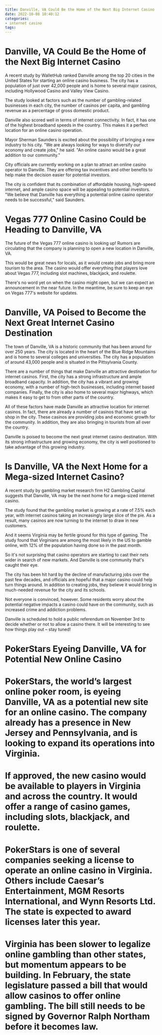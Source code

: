 ```yaml
---
title: Danville, VA Could Be the Home of the Next Big Internet Casino
date: 2022-10-08 10:40:12
categories:
- internet casino
tags:
---
```



#  Danville, VA Could Be the Home of the Next Big Internet Casino

A recent study by WalletHub ranked Danville among the top 20 cities in the United States for starting an online casino business. The city has a population of just over 42,000 people and is home to several major casinos, including Hollywood Casino and Valley View Casino.

The study looked at factors such as the number of gambling-related businesses in each city, the number of casinos per capita, and gambling revenue as a percentage of gross domestic product.

Danville also scored well in terms of internet connectivity. In fact, it has one of the highest broadband speeds in the country. This makes it a perfect location for an online casino operation.

Mayor Sherman Saunders is excited about the possibility of bringing a new industry to his city. "We are always looking for ways to diversify our economy and create jobs," he said. "An online casino would be a great addition to our community."

City officials are currently working on a plan to attract an online casino operator to Danville. They are offering tax incentives and other benefits to help make the decision easier for potential investors.

The city is confident that its combination of affordable housing, high-speed internet, and ample casino space will be appealing to potential investors. "We believe that Danville has everything a potential online casino operator needs to be successful," said Saunders.

#  Vegas 777 Online Casino Could be Heading to Danville, VA

The future of the Vegas 777 online casino is looking up! Rumors are circulating that the company is planning to open a new location in Danville, VA.

This would be great news for locals, as it would create jobs and bring more tourism to the area. The casino would offer everything that players love about Vegas 777, including slot machines, blackjack, and roulette.

There's no word yet on when the casino might open, but we can expect an announcement in the near future. In the meantime, be sure to keep an eye on Vegas 777's website for updates.

#  Danville, VA Poised to Become the Next Great Internet Casino Destination

The town of Danville, VA is a historic community that has been around for over 250 years. The city is located in the heart of the Blue Ridge Mountains and is home to several colleges and universities. The city has a population of around 43,000 people and is situated in the Pittsylvania County.

There are a number of things that make Danville an attractive destination for internet casinos. First, the city has a strong infrastructure and ample broadband capacity. In addition, the city has a vibrant and growing economy, with a number of high-tech businesses, including internet based companies. Finally, the city is also home to several major highways, which makes it easy to get to from other parts of the country.

All of these factors have made Danville an attractive location for internet casinos. In fact, there are already a number of casinos that have set up shop in the city. These casinos are providing jobs and economic growth for the community. In addition, they are also bringing in tourists from all over the country.

Danville is poised to become the next great internet casino destination. With its strong infrastructure and growing economy, the city is well positioned to take advantage of this growing industry.

#  Is Danville, VA the Next Home for a Mega-sized Internet Casino?

A recent study by gambling market research firm H2 Gambling Capital suggests that Danville, VA may be the next home for a mega-sized internet casino.

The study found that the gambling market is growing at a rate of 7.5% each year, with internet casinos taking an increasingly large slice of the pie. As a result, many casinos are now turning to the internet to draw in new customers.

And it seems Virginia may be fertile ground for this type of gaming. The study found that Virginians are among the most likely in the US to gamble online, with 12% of the population having done so in the past month.

So it's not surprising that casino operators are starting to cast their nets wider in search of new markets. And Danville is one community that's caught their eye.

The city has been hit hard by the decline of manufacturing jobs over the past few decades, and officials are hopeful that a major casino could help turn things around. In addition to creating jobs, they believe it would bring in much-needed revenue for the city and its schools.

Not everyone is convinced, however. Some residents worry about the potential negative impacts a casino could have on the community, such as increased crime and addiction problems.

Danville is scheduled to hold a public referendum on November 3rd to decide whether or not to allow a casino there. It will be interesting to see how things play out – stay tuned!

#  PokerStars Eyeing Danville, VA for Potential New Online Casino

#

# PokerStars, the world’s largest online poker room, is eyeing Danville, VA as a potential new site for an online casino. The company already has a presence in New Jersey and Pennsylvania, and is looking to expand its operations into Virginia.

#

# If approved, the new casino would be available to players in Virginia and across the country. It would offer a range of casino games, including slots, blackjack, and roulette.

#

# PokerStars is one of several companies seeking a license to operate an online casino in Virginia. Others include Caesar’s Entertainment, MGM Resorts International, and Wynn Resorts Ltd. The state is expected to award licenses later this year.

#

# Virginia has been slower to legalize online gambling than other states, but momentum appears to be building. In February, the state legislature passed a bill that would allow casinos to offer online gambling. The bill still needs to be signed by Governor Ralph Northam before it becomes law.